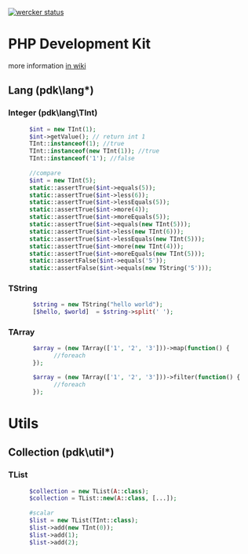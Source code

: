 [![wercker status](https://app.wercker.com/status/f0d86138ad4234bf0dcf42597bebc088/s/master "wercker status")](https://app.wercker.com/project/byKey/f0d86138ad4234bf0dcf42597bebc088)

# PHP Development Kit

more information [in wiki](https://github.com/php-dk/pdk/wiki)

## Lang (pdk\lang\*)

### Integer (pdk\lang\TInt)
 
 ```php
       $int = new TInt(1);
       $int->getValue(); // return int 1 
       TInt::instanceof(1); //true
       TInt::instanceof(new TInt(1)); //true
       TInt::instanceof('1'); //false
       
       //compare
       $int = new TInt(5);
       static::assertTrue($int->equals(5));
       static::assertTrue($int->less(6));
       static::assertTrue($int->lessEquals(5));
       static::assertTrue($int->more(4));
       static::assertTrue($int->moreEquals(5));
       static::assertTrue($int->equals(new TInt(5)));
       static::assertTrue($int->less(new TInt(6)));
       static::assertTrue($int->lessEquals(new TInt(5)));
       static::assertTrue($int->more(new TInt(4)));
       static::assertTrue($int->moreEquals(new TInt(5)));
       static::assertFalse($int->equals('5'));
       static::assertFalse($int->equals(new TString('5')));
```
### TString

```php
       $string = new TString("hello world");
       [$hello, $world]  = $string->split(' ');
```

### TArray
```php
       $array = (new TArray(['1', '2', '3']))->map(function() {
             //foreach
       });

       $array = (new TArray(['1', '2', '3']))->filter(function() {
             //foreach
       });
```
# Utils

## Collection (pdk\util\*)
### TList
```php
      $collection = new TList(A::class);
      $collection = TList::new(A::class, [...]);
      
      #scalar
      $list = new TList(TInt::class);
      $list->add(new TInt(0));
      $list->add(1);
      $list->add(2);
```        

      

